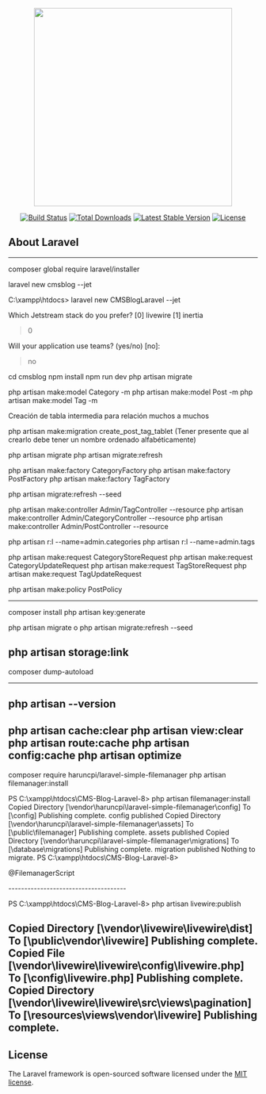 <p align="center"><a href="https://laravel.com" target="_blank"><img src="https://raw.githubusercontent.com/laravel/art/master/logo-lockup/5%20SVG/2%20CMYK/1%20Full%20Color/laravel-logolockup-cmyk-red.svg" width="400"></a></p>

<p align="center">
<a href="https://travis-ci.org/laravel/framework"><img src="https://travis-ci.org/laravel/framework.svg" alt="Build Status"></a>
<a href="https://packagist.org/packages/laravel/framework"><img src="https://img.shields.io/packagist/dt/laravel/framework" alt="Total Downloads"></a>
<a href="https://packagist.org/packages/laravel/framework"><img src="https://img.shields.io/packagist/v/laravel/framework" alt="Latest Stable Version"></a>
<a href="https://packagist.org/packages/laravel/framework"><img src="https://img.shields.io/packagist/l/laravel/framework" alt="License"></a>
</p>

## About Laravel
-------------------------------------

composer global require laravel/installer

laravel new cmsblog --jet

C:\xampp\htdocs> laravel new CMSBlogLaravel --jet

Which Jetstream stack do you prefer?
  [0] livewire
  [1] inertia
 > 0

 Will your application use teams? (yes/no) [no]:
 > no

cd cmsblog
npm install
npm run dev
php artisan migrate

php artisan make:model Category -m
php artisan make:model Post -m
php artisan make:model Tag -m

Creación de tabla intermedia para relación muchos a muchos

php artisan make:migration create_post_tag_tablet (Tener presente que al crearlo debe tener un nombre ordenado alfabéticamente)

php artisan migrate
php artisan migrate:refresh

php artisan make:factory CategoryFactory
php artisan make:factory PostFactory
php artisan make:factory TagFactory

php artisan migrate:refresh --seed


php artisan make:controller Admin/TagController --resource
php artisan make:controller Admin/CategoryController --resource
php artisan make:controller Admin/PostController --resource


php artisan r:l --name=admin.categories
php artisan r:l --name=admin.tags 

php artisan make:request CategoryStoreRequest
php artisan make:request CategoryUpdateRequest
php artisan make:request TagStoreRequest
php artisan make:request TagUpdateRequest


php artisan make:policy PostPolicy

-------------------------------------

composer install
php artisan key:generate

php artisan migrate
o 
php artisan migrate:refresh --seed

php artisan storage:link 
-------------------------------------

composer dump-autoload

-------------------------------------
php artisan --version 
-------------------------------------

php artisan cache:clear
php artisan view:clear
php artisan route:cache
php artisan config:cache
php artisan optimize
-------------------------------------


composer require haruncpi/laravel-simple-filemanager
php artisan filemanager:install

PS C:\xampp\htdocs\CMS-Blog-Laravel-8> php artisan filemanager:install
Copied Directory [\vendor\haruncpi\laravel-simple-filemanager\config] To [\config]
Publishing complete.
config published
Copied Directory [\vendor\haruncpi\laravel-simple-filemanager\assets] To [\public\filemanager]
Publishing complete.
assets published
Copied Directory [\vendor\haruncpi\laravel-simple-filemanager\migrations] To [\database\migrations]
Publishing complete.
migration published
Nothing to migrate.
PS C:\xampp\htdocs\CMS-Blog-Laravel-8> 


@FilemanagerScript
</head>
-------------------------------------

PS C:\xampp\htdocs\CMS-Blog-Laravel-8> php artisan livewire:publish

Copied Directory [\vendor\livewire\livewire\dist] To [\public\vendor\livewire]
Publishing complete.
Copied File [\vendor\livewire\livewire\config\livewire.php] To [\config\livewire.php]
Publishing complete.
Copied Directory [\vendor\livewire\livewire\src\views\pagination] To [\resources\views\vendor\livewire]
Publishing complete.
-------------------------------------
## License

The Laravel framework is open-sourced software licensed under the [MIT license](https://opensource.org/licenses/MIT).
